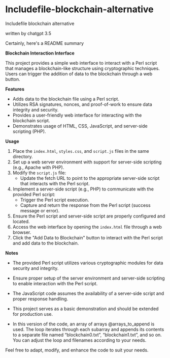 # Includefile-blockchain-alternative
Includefile blockchain alternative 

written by chatgpt 3.5

Certainly, here's a README summary

**Blockchain Interaction Interface**

This project provides a simple web interface to interact with a Perl script that manages a blockchain-like structure using cryptographic techniques. Users can trigger the addition of data to the blockchain through a web button.

**Features**

- Adds data to the blockchain file using a Perl script.
- Utilizes RSA signatures, nonces, and proof-of-work to ensure data integrity and security.
- Provides a user-friendly web interface for interacting with the blockchain script.
- Demonstrates usage of HTML, CSS, JavaScript, and server-side scripting (PHP).

**Usage**

1. Place the `index.html`, `styles.css`, and `script.js` files in the same directory.
2. Set up a web server environment with support for server-side scripting (e.g., Apache with PHP).
3. Modify the `script.js` file:
   - Update the fetch URL to point to the appropriate server-side script that interacts with the Perl script.
4. Implement a server-side script (e.g., PHP) to communicate with the provided Perl script:
   - Trigger the Perl script execution.
   - Capture and return the response from the Perl script (success message or error).
5. Ensure the Perl script and server-side script are properly configured and located.
6. Access the web interface by opening the `index.html` file through a web browser.
7. Click the "Add Data to Blockchain" button to interact with the Perl script and add data to the blockchain.

**Notes**

- The provided Perl script utilizes various cryptographic modules for data security and integrity.
- Ensure proper setup of the server environment and server-side scripting to enable interaction with the Perl script.
- The JavaScript code assumes the availability of a server-side script and proper response handling.
- This project serves as a basic demonstration and should be extended for production use.

- In this version of the code, an array of arrays @arrays_to_append is used. The loop iterates through each subarray and appends its contents to a separate file named “blockchain0.txt”, “blockchain1.txt”, and so on. You can adjust the loop and filenames according to your needs.

Feel free to adapt, modify, and enhance the code to suit your needs.
